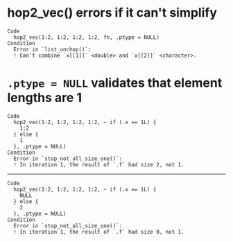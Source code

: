 # hop2_vec() errors if it can't simplify

    Code
      hop2_vec(1:2, 1:2, 1:2, 1:2, fn, .ptype = NULL)
    Condition
      Error in `list_unchop()`:
      ! Can't combine `x[[1]]` <double> and `x[[2]]` <character>.

# `.ptype = NULL` validates that element lengths are 1

    Code
      hop2_vec(1:2, 1:2, 1:2, 1:2, ~ if (.x == 1L) {
        1:2
      } else {
        1
      }, .ptype = NULL)
    Condition
      Error in `stop_not_all_size_one()`:
      ! In iteration 1, the result of `.f` had size 2, not 1.

---

    Code
      hop2_vec(1:2, 1:2, 1:2, 1:2, ~ if (.x == 1L) {
        NULL
      } else {
        2
      }, .ptype = NULL)
    Condition
      Error in `stop_not_all_size_one()`:
      ! In iteration 1, the result of `.f` had size 0, not 1.

